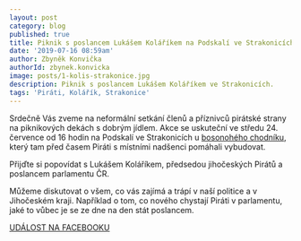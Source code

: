 ```yaml
---
layout: post
category: blog
published: true
title: Piknik s poslancem Lukášem Koláříkem na Podskalí ve Strakonicích
date: '2019-07-16 08:59am'
author: Zbyněk Konvička
authorId: zbynek.konvicka
image: posts/1-kolis-strakonice.jpg
description: Piknik s poslancem Lukášem Koláříkem ve Strakonicích.
tags: 'Piráti, Kolářík, Strakonice'
---
```

Srdečně Vás zveme na neformální setkání členů a příznivců pirátské strany na piknikových dekách s dobrým jídlem. Akce se uskuteční ve středu 24. července od 16 hodin na Podskalí ve Strakonicích u [bosonohého chodníku](https://jihocesky.pirati.cz/blog/2017/04/18/bosy-chodnik.html), který tam před časem Piráti s místními nadšenci pomáhali vybudovat.

Přijďte si popovídat s Lukášem Koláříkem, předsedou jihočeských Pirátů a poslancem parlamentu ČR.

Můžeme diskutovat o všem, co vás zajímá a trápí v naší politice a v Jihočeském kraji. Například o tom, co nového chystají Piráti v parlamentu, jaké to vůbec je se ze dne na den stát poslancem. 

[UDÁLOST NA FACEBOOKU](https://www.facebook.com/events/329352781286815/)
